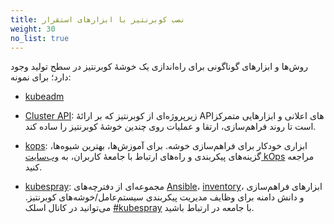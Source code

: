 ```yaml
---
title: نصب کوبرنتیز با ابزارهای استقرار
weight: 30
no_list: true
---
```


روش‌ها و ابزارهای گوناگونی برای راه‌اندازی یک خوشۀ کوبرنتیز در سطح تولید وجود دارد؛ برای نمونه:

- [kubeadm](/docs/setup/production-environment/tools/kubeadm/)

- [Cluster API](https://cluster-api.sigs.k8s.io/): زیرپروژه‌ای از کوبرنتیز که بر ارائهٔ APIهای اعلانی و ابزارهایی متمرکز است تا روند فراهم‌سازی، ارتقا و عملیات روی چندین خوشۀ کوبرنتیز را ساده کند.

- [kops](https://kops.sigs.k8s.io/): ابزاری خودکار برای فراهم‌سازی خوشه. برای آموزش‌ها، بهترین شیوه‌ها، گزینه‌های پیکربندی و راه‌های ارتباط با جامعهٔ کاربران، به
  [وب‌سایت ‌kOps](https://kops.sigs.k8s.io/) مراجعه کنید.

- [kubespray](https://kubespray.io/):
  مجموعه‌ای از دفترچه‌های [Ansible](https://docs.ansible.com/)،
  [inventory](https://github.com/kubernetes-sigs/kubespray/blob/master/docs/ansible/inventory.md)،
  ابزارهای فراهم‌سازی و دانش دامنه برای وظایف مدیریت پیکربندی سیستم‌عامل/خوشه‌های کوبرنتیز. می‌توانید در کانال اسلک
  [#kubespray](https://kubernetes.slack.com/messages/kubespray/) با جامعه در ارتباط باشید.

